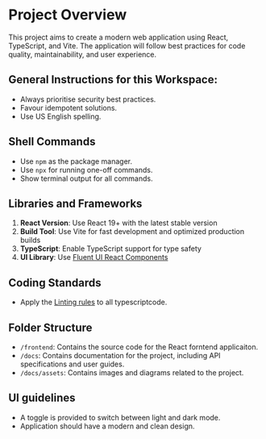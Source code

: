 # Project Overview

This project aims to create a modern web application using React, TypeScript, and Vite. The application will follow best practices for code quality, maintainability, and user experience.

## General Instructions for this Workspace:

- Always prioritise security best practices.
- Favour idempotent solutions.
- Use US English spelling.

## Shell Commands
- Use `npm` as the package manager.
- Use `npx` for running one-off commands.
- Show terminal output for all commands.

## Libraries and Frameworks

1. **React Version**: Use React 19+ with the latest stable version
2. **Build Tool**: Use Vite for fast development and optimized production builds
3. **TypeScript**: Enable TypeScript support for type safety
4. **UI Library**: Use [Fluent UI React Components](https://react.fluentui.dev/)

## Coding Standards

- Apply the [Linting rules](./lintingts.copilot-instructions.md) to all typescriptcode.

## Folder Structure

- `/frontend`: Contains the source code for the React forntend applicaiton.
- `/docs`: Contains documentation for the project, including API specifications and user guides.
- `/docs/assets`: Contains images and diagrams related to the project.

## UI guidelines

- A toggle is provided to switch between light and dark mode.
- Application should have a modern and clean design.